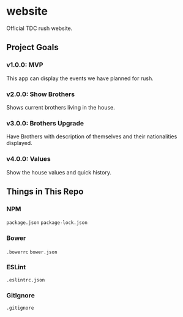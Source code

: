 # website
Official TDC rush website. 

## Project Goals

### v1.0.0: MVP

This app can display the events we have planned for rush.

### v2.0.0: Show Brothers

Shows current brothers living in the house.

### v3.0.0: Brothers Upgrade

Have Brothers with description of themselves and their nationalities displayed. 

### v4.0.0: Values 

Show the house values and quick history.   

## Things in This Repo

### NPM

`package.json`
`package-lock.json`

### Bower

`.bowerrc`
`bower.json`

### ESLint

`.eslintrc.json`

### GitIgnore

`.gitignore`

